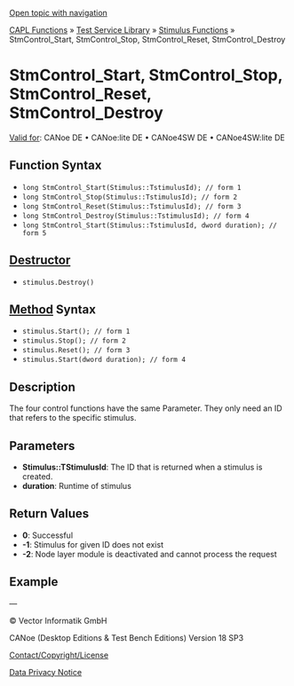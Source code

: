 [Open topic with navigation](../../../../../CANoeDEFamily.htm#Topics/CAPLFunctions/Test/Functions/CAPLfunctionStmControlStartStopResetDestroy.md)

[CAPL Functions](../../CAPLfunctions.md) » [Test Service Library](../CAPLfunctionsTSLOverview.md) » [Stimulus Functions](../CAPLfunctionsTSLStimulusOverview.md) » StmControl_Start, StmControl_Stop, StmControl_Reset, StmControl_Destroy

# StmControl_Start, StmControl_Stop, StmControl_Reset, StmControl_Destroy

[Valid for](../../../Shared/FeatureAvailability.md): CANoe DE • CANoe:lite DE • CANoe4SW DE • CANoe4SW:lite DE

## Function Syntax

- `long StmControl_Start(Stimulus::TstimulusId); // form 1`
- `long StmControl_Stop(Stimulus::TstimulusId); // form 2`
- `long StmControl_Reset(Stimulus::TstimulusId); // form 3`
- `long StmControl_Destroy(Stimulus::TstimulusId); // form 4`
- `long StmControl_Start(Stimulus::TstimulusId, dword duration); // form 5`

## [Destructor](../../../Shared/CAPL/General/ClassesAndObjects.md)

- `stimulus.Destroy()`

## [Method](../../../Shared/CAPL/General/ClassesAndObjects.md) Syntax

- `stimulus.Start(); // form 1`
- `stimulus.Stop(); // form 2`
- `stimulus.Reset(); // form 3`
- `stimulus.Start(dword duration); // form 4`

## Description

The four control functions have the same Parameter. They only need an ID that refers to the specific stimulus.

## Parameters

- **Stimulus::TStimulusId**: The ID that is returned when a stimulus is created.
- **duration**: Runtime of stimulus

## Return Values

- **0**: Successful
- **-1**: Stimulus for given ID does not exist
- **-2**: Node layer module is deactivated and cannot process the request

## Example

—

© Vector Informatik GmbH

CANoe (Desktop Editions & Test Bench Editions) Version 18 SP3

[Contact/Copyright/License](../../../Shared/ContactCopyrightLicense.md)

[Data Privacy Notice](https://www.vector.com/int/en/company/get-info/privacy-policy/)